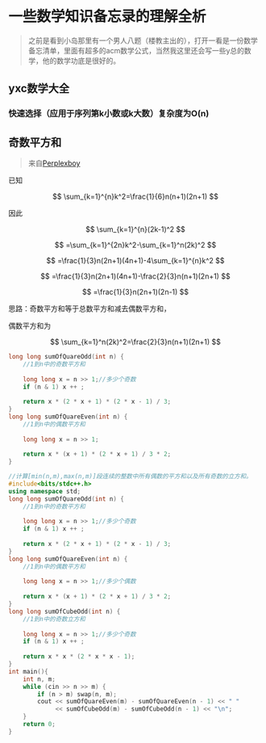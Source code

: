 # 一些数学知识备忘录的理解全析

> 之前是看到小岛那里有一个男人八题（楼教主出的），打开一看是一份数学备忘清单，里面有超多的acm数学公式，当然我这里还会写一些y总的数学，他的数学功底是很好的。

## yxc数学大全

### 快速选择（应用于序列第k小数或k大数）复杂度为O(n)

## 奇数平方和

> 来自[Perplexboy](https://www.zhihu.com/people/a-tuan-14)

已知

$$
\sum_{k=1}^{n}k^2=\frac{1}{6}n(n+1)(2n+1)
$$

因此

$$
\sum_{k=1}^{n}(2k-1)^2
$$

$$
=\sum_{k=1}^{2n}k^2-\sum_{k=1}^n(2k)^2
$$

$$
=\frac{1}{3}n(2n+1)(4n+1)-4\sum_{k=1}^{n}k^2
$$

$$
=\frac{1}{3}n(2n+1)(4n+1)-\frac{2}{3}n(n+1)(2n+1)
$$

$$
=\frac{1}{3}n(2n+1)(2n-1)
$$

思路：奇数平方和等于总数平方和减去偶数平方和，

偶数平方和为

$$
\sum_{k=1}^n(2k)^2=\frac{2}{3}n(n+1)(2n+1)
$$

```c++
long long sumOfQuareOdd(int n) {
    //1到n中的奇数平方和
    
    long long x = n >> 1;//多少个奇数
    if (n & 1) x ++ ;
    
    return x * (2 * x + 1) * (2 * x - 1) / 3;
}
long long sumOfQuareEven(int n) {
    //1到n中的偶数平方和
    
    long long x = n >> 1;
    
    return x * (x + 1) * (2 * x + 1) / 3 * 2;
}
```

```c++
//计算[min(n,m),max(n,m)]段连续的整数中所有偶数的平方和以及所有奇数的立方和。
#include<bits/stdc++.h>
using namespace std;
long long sumOfQuareOdd(int n) {
    //1到n中的奇数平方和
    
    long long x = n >> 1;//多少个奇数
    if (n & 1) x ++ ;
    
    return x * (2 * x + 1) * (2 * x - 1) / 3;
}
long long sumOfQuareEven(int n) {
    //1到n中的偶数平方和
    
    long long x = n >> 1;//多少个偶数
    
    return x * (x + 1) * (2 * x + 1) / 3 * 2;
}
long long sumOfCubeOdd(int n) {
    //1到n中的奇数立方和
    
    long long x = n >> 1;//多少个奇数
    if (n & 1) x ++ ;
    
    return x * x * (2 * x * x - 1);
}
int main(){
    int n, m;
    while (cin >> n >> m) {
        if (n > m) swap(n, m);
        cout << sumOfQuareEven(m) - sumOfQuareEven(n - 1) << " "
             << sumOfCubeOdd(m) - sumOfCubeOdd(n - 1) << "\n";
    }
	return 0;
}
```
